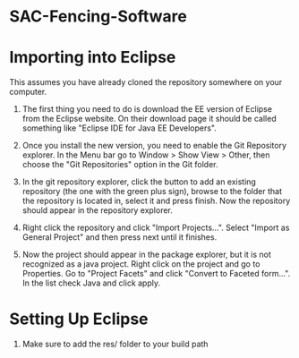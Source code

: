 SAC-Fencing-Software
====================

Importing into Eclipse
=====================
This assumes you have already cloned the repository somewhere on your computer.

1. The first thing you need to do is download the EE version of Eclipse from the Eclipse website. On their download page it should be called something like "Eclipse IDE for Java EE Developers".

2. Once you install the new version, you need to enable the Git Repository explorer. In the Menu bar go to Window > Show View > Other, then choose the "Git Repositories" option in the Git folder.

3. In the git repository explorer, click the button to add an existing repository (the one with the green plus sign), browse to the folder that the repository is located in, select it and press finish. Now the repository should appear in the repository explorer.

4. Right click the repository and click "Import Projects...". Select "Import as General Project" and then press next until it finishes.

5. Now the project should appear in the package explorer, but it is not recognized as a java project. Right click on the project and go to Properties. Go to "Project Facets" and click "Convert to Faceted form...". In the list check Java and click apply.

Setting Up Eclipse
==================

1. Make sure to add the res/ folder to your build path
